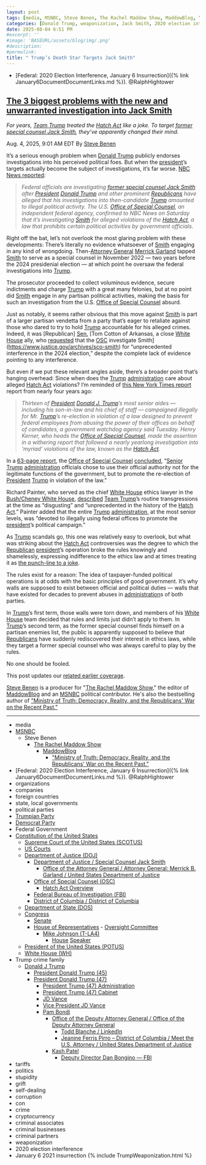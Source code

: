 ```yaml
---
layout: post
tags: [media, MSNBC, Steve Benen, The Rachel Maddow Show, MaddowBlog, “Ministry of Truth –  Democracy Reality and the Republicans’ War on the Recent Past.”, Federal –  2020 Election Interference January 6 Insurrection. @RalphHightower, organizations, companies, foreign countries, state local governments, political parties, Trumpian Party, Democrat Party, Federal Government, Constitution of the United States, Supreme Court of the United States (SCOTUS), US Courts, Department of Justice (DOJ), Department of Justice / Special Counsel Jack Smith, Office of the Attorney General / Attorney General –  Merrick B. Garland / United States Department of Justice, Office of Special Counsel (OSC), Hatch Act Overview, Federal Bureau of Investigation (FBI), District of Columbia / District of Columbia, Department of State (DOS), Congress, Senate, House of Representatives,  Oversight Committee, Mike Johnson (T-LA4), House Speaker, President of the United States (POTUS), White House (WH), Trump crime family, Donald J Trump, President Donald Trump (45), President Donald Trump (47), President Trump (47) Administration, President Trump (47) Cabinet, JD Vance, Vice President JD Vance, Pam Bondi, Office of the Deputy Attorney General / Office of the Deputy Attorney General, Todd Blanche / LinkedIn, Jeanine Ferris Pirro – District of Columbia / Meet the U.S. Attorney / United States Department of Justice, Kash Patel, Deputy Director Dan Bongino — FBI, tariffs, politics, stupidity, grift, self-dealing, corruption, con, crime, cryptocurrency, criminal associates, criminal businesses, criminal partners, weaponization, 2020 election interference, January 6 2021 insurrection]
categories: [Donald Trump, weaponization, Jack Smith, 2020 election interference, January 6 2021 insurrection]
date: 2025-08-04 6:51 PM
#excerpt: ''
#image: 'BASEURL/assets/blog/img/.png'
#description:
#permalink:
title: " Trump’s Death Star Targets Jack Smith"
---
```


- [Federal: 2020 Election Interference, January 6 Insurrection]({% link January6DocumentDocumentLinks.md %}). @RalphHightower

## [The 3 biggest problems with the new and unwarranted investigation into Jack Smith](https://www.msnbc.com/rachel-maddow-show/maddowblog/3-biggest-problems-new-unwarranted-investigation-jack-smith-rcna222856)

*For years, [Team Trump](https://www.donaldjtrump.com/) treated the [Hatch Act](https://osc.gov/Services/Pages/HatchAct.aspx) like a joke. To target [former special counsel Jack Smith](https://www.justice.gov/archives/sco-smith), they’ve apparently changed their mind.*

Aug. 4, 2025, 9:01 AM EDT
By [Steve Benen](https://www.msnbc.com/author/steve-benen-ncpn433601)

It’s a serious enough problem when [Donald Trump](https://www.donaldjtrump.com/) publicly endorses investigations into his perceived political foes. But when the [president](https://www.whitehouse.gov/)’s targets actually become the subject of investigations, it’s far worse. [NBC News reported](https://www.nbcnews.com/politics/trump-administration/office-special-counsel-launches-investigation-ex-trump-prosecutor-jack-rcna222625):

> *Federal officials are investigating [former special counsel Jack Smith](https://www.justice.gov/archives/sco-smith) after [President](https://www.whitehouse.gov/) [Donald Trump](https://www.donaldjtrump.com/) and other prominent [Republicans](https;//www.gop.com/) have alleged that his investigations into then-candidate [Trump](https://www.donaldjtrump.com/) amounted to illegal political activity. The U.S. [Office of Special Counsel](https://osc.gov/), an independent federal agency, confirmed to NBC News on Saturday that it’s investigating [Smith](https://www.justice.gov/archives/sco-smith) for alleged violations of the [Hatch Act](https://osc.gov/Services/Pages/HatchAct.aspx), a law that prohibits certain political activities by government officials.*

Right off the bat, let’s not overlook the most glaring problem with these developments: There’s literally no evidence whatsoever of [Smith](https://www.justice.gov/archives/sco-smith) engaging in any kind of wrongdoing. Then-[Attorney General](https://www.justice.gov/) [Merrick Garland](https://www.justice.gov/ag/bio/attorney-general-merrick-b-garland) tapped [Smith](https://www.justice.gov/archives/sco-smith) to serve as a special counsel in November 2022 — two years before the 2024 presidenial election — at which point he oversaw the federal investigations into [Trump](https://www.donaldjtrump.com/).

The prosecutor proceeded to collect voluminous evidence, secure indictments and charge [Trump](https://www.donaldjtrump.com/) with a great many felonies, but at no point did [Smith](https://www.justice.gov/archives/sco-smith) engage in any partisan political activities, making the basis for such an investigation from the U.S. [Office of Special Counsel](https://osc.gov/) absurd.

Just as notably, it seems rather obvious that this move against [Smith](https://www.justice.gov/archives/sco-smith) is part of a larger partisan vendetta from a party that’s eager to retaliate against those who dared to try to hold [Trump](https://www.donaldjtrump.com/) accountable for his alleged crimes. Indeed, it was [Republican] [Sen.]() [Tom Cotton of Arkansas, a close [White House](https://www.whitehouse.gov/) ally, who [requested](https://x.com/SenTomCotton/status/1950616831397642291) that the [OSC](https://osc.gov/) investigate Smith](https://www.justice.gov/archives/sco-smith) for “unprecedented interference in the 2024 election,” despite the complete lack of evidence pointing to any interference.

But even if we put these relevant angles aside, there’s a broader point that’s hanging overhead: Since when does the [Trump](https://www.donaldjtrump.com/) [administration](https;//www.whitehouse.gov/administration/) care about alleged [Hatch Act](https://osc.gov/Services/Pages/HatchAct.aspx) violations? I’m reminded of [this New York Times report](https://www.nytimes.com/2021/11/09/us/politics/trump-officials-illegal-campaigning.html) report from nearly four years ago:

> *Thirteen of [President](https://www.whitehouse.gov/) [Donald J. Trump](https://www.donaldjtrump.com/)’s most senior aides — including his son-in-law and his chief of staff — campaigned illegally for Mr. [Trump](https://www.donaldjtrump.com/)’s re-election in violation of a law designed to prevent federal employees from abusing the power of their offices on behalf of candidates, a government watchdog agency said Tuesday. Henry Kerner, who heads the [Office of Special Counsel](https://osc.gov/), made the assertion in a withering report that followed a nearly yearlong investigation into ‘myriad’ violations of the law, known as the [Hatch Act](https://osc.gov/Services/Pages/HatchAct.aspx).*

In a [63-page report](https://osc.gov/Documents/Hatch%20Act/Reports/Investigation%20of%20Political%20Activities%20by%20Senior%20Trump](https://www.donaldjtrump.com/)%20Administration%20Officials%20During%20the%202020%20President](https://www.whitehouse.gov/)ial%20Election.pdf), the [Office of Special Counsel](https://osc.gov/) [concluded](https://osc.gov/News/Pages/21-02-Hatch-Act-Report-RNC.aspx), “[Senior Trump](https://www.donaldjtrump.com/) [administration](https;//www.whitehouse.gov/administration/) officials chose to use their official authority not for the legitimate functions of the government, but to promote the re-election of [President](https://www.whitehouse.gov/) [Trump](https://www.donaldjtrump.com/) in violation of the law.”

Richard Painter, who served as the chief [White House](https://www.whitehouse.gov/) ethics lawyer in the [Bush/Cheney White House](https://georgewbush-whitehouse.archives.gov/), [described](https://twitter.com/RWPUSA/status/1458186787189309444) [Team Trump](https://www.donaldjtrump.com/)’s routine transgressions at the time as “disgusting” and “unprecedented in the history of the [Hatch Act](https://osc.gov/Services/Pages/HatchAct.aspx).” Painter added that the entire [Trump](https://www.donaldjtrump.com/) [administration](https;//www.whitehouse.gov/administration/), at the most senior levels, was “devoted to illegally using federal offices to promote the [president](https://www.whitehouse.gov/)’s political campaign.”

As [Trump](https://www.donaldjtrump.com/) scandals go, this one was relatively easy to overlook, but what was striking about the [Hatch Act](https://osc.gov/Services/Pages/HatchAct.aspx) controversies was the degree to which the [Republican]() [president](https://www.whitehouse.gov/)’s operation broke the rules knowingly and shamelessly, expressing indifference to the ethics law and at times treating it as [the punch-line to a joke](https://www.msnbc.com/rachel-maddow-show/kellyanne-conway-reflects-ethics-law-blah-blah-blah-msna1236646).

The rules exist for a reason: The idea of taxpayer-funded political operations is at odds with the basic principles of good government. It’s why walls are supposed to exist between official and political duties — walls that have existed for decades to prevent abuses in [administration](https;//www.whitehouse.gov/administration/)s of both parties.

In [Trump](https://www.donaldjtrump.com/)’s first term, those walls were torn down, and members of his [White House](https://www.whitehouse.gov/) team decided that rules and limits just didn’t apply to them. In [Trump](https://www.donaldjtrump.com/)’s second term, as the former special counsel finds himself on a partisan enemies list, the public is apparently supposed to believe that [Republicans](https;//www.gop.com/) have suddenly rediscovered their interest in ethics laws, while they target a former special counsel who was always careful to play by the rules.

No one should be fooled.

This post updates our [related earlier coverage](https://www.msnbc.com/rachel-maddow-show/maddowblog/office-special-counsel-team-trump-repeatedly-ignored-ethics-law-n1283643).


[Steve Benen](https://www.msnbc.com/author/steve-benen-ncpn433601) is a producer for "[The Rachel Maddow Show](https://www.msnbc.com/rachel-maddow-show)," the editor of [MaddowBlog](https://www.msnbc.com/rachel-maddow-show) and an [MSNBC](https://www.msnbc.com/) political contributor. He's also the bestselling author of ["Ministry of Truth: Democracy, Reality, and the Republicans' War on the Recent Past."](https://www.harpercollins.com/products/ministry-of-truth-steve-benen)

----
- media
- [MSNBC](https://www.msnbc.com/)
    - Steve Benen
        - [The Rachel Maddow Show](https://www.msnbc.com/rachel-maddow-show)
            - [MaddowBlog](https://www.msnbc.com/rachel-maddow-show) 
                - ["Ministry of Truth: Democracy, Reality, and the Republicans' War on the Recent Past."](https://www.harpercollins.com/products/ministry-of-truth-steve-benen)
- [Federal: 2020 Election Interference, January 6 Insurrection]({% link January6DocumentDocumentLinks.md %}). @RalphHightower
- organizations 
- companies
- foreign countries 
- state, local governments
- political parties 
- [Trumpian Party](https://www.gop.com/)
- [Democrat Party](https://www.democrats.org/)
- Federal Government 
- [Constitution of the United States](https://constitution.congress.gov/)
    - [Supreme Court of the United States (SCOTUS)](https://www.supremecourt.gov/)
    - [US Courts](https://www.uscourts.gov/)
    - [Department of Justice (DOJ)](https://www.justice.gov/)
        - [Department of Justice / Special Counsel Jack Smith](https://www.justice.gov/archives/sco-smith)
            - [Office of the Attorney General / Attorney General: Merrick B. Garland / United States Department of Justice](https://www.justice.gov/ag/bio/attorney-general-merrick-b-garland)
        - [Office of Special Counsel (OSC)](https://osc.gov/)
            - [Hatch Act Overview](https://osc.gov/Services/Pages/HatchAct.aspx)
        - [Federal Bureau of Investigation (FBI)](https://www.fbi.gov/)
        - [District of Columbia / District of Columbia](https://www.justice.gov/usao-dc)
    - [Department of State (DOS)](https://www.state.gov/)
    - [Congress](https://www.congress.gov/)
        - [Senate](https://www.senate.gov/)
        - [House of Representatives](https://www.house.gov/)
                - [Oversight Committee](https://oversight.house.gov/)
            - [Mike Johnson (T-LA4)](https://mikejohnson.house.gov/)
                - [House](https://www.house.gov/) [Speaker](https://www.speaker.gov/) 
    - [President of the United States (POTUS)](https://www.whitehouse.gov/)
    - [White House (WH)](https://www.whitehouse.gov/)
- Trump crime family 
    - [Donald J Trump](https://www.donaldjtrump.com/)
        - [President Donald Trump (45)](https://trumpwhitehouse.archives.gov/)
        - [President Donald Trump (47)](https://www.whitehouse.gov/administration/donald-j-trump/)
            - [President Trump (47) Administration](https://www.whitehouse.gov/administration/)
            - [President Trump (47) Cabinet](https://www.whitehouse.gov/administration/the-cabinet/)
            - [JD Vance](https://www.linkedin.com/in/jd-vance-770a9047/)
            - [Vice President JD Vance](https://www.whitehouse.gov/administration/jd-vance/)
            - [Pam Bondi](https://www.justice.gov/ag/staff-profile/meet-attorney-general)
                - [Office of the Deputy Attorney General / Office of the Deputy Attorney General](https://www.justice.gov/dag)
                    - [Todd Blanche / LinkedIn](https://www.linkedin.com/in/toddblanche/)
                    - [Jeanine Ferris Pirro – District of Columbia / Meet the U.S. Attorney / United States Department of Justice](https://www.justice.gov/usao-dc/staff-profile/meet-us-attorney)
                - [Kash Patel](https://www.fbi.gov/about/leadership-and-structure/director-patel)
                    - [Deputy Director Dan Bongino — FBI](https://www.fbi.gov/about/leadership-and-structure/deputy-director-dan-bongino)
- tariffs
- politics
- stupidity
- grift
- self-dealing
- corruption
- con
- crime
- cryptocurrency 
- criminal associates
- criminal businesses
- criminal partners
- weaponization
- 2020 election interference
- January 6 2021 insurrection
{% include TrumpWeaponization.html %}



